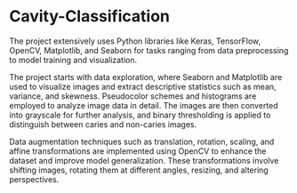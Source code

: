 # Cavity-Classification
The project extensively uses Python libraries like Keras, TensorFlow, OpenCV, Matplotlib, and Seaborn for tasks ranging from data preprocessing to model training and visualization.

The project starts with data exploration, where Seaborn and Matplotlib are used to visualize images and extract descriptive statistics such as mean, variance, and skewness. Pseudocolor schemes and histograms are employed to analyze image data in detail. The images are then converted into grayscale for further analysis, and binary thresholding is applied to distinguish between caries and non-caries images.

Data augmentation techniques such as translation, rotation, scaling, and affine transformations are implemented using OpenCV to enhance the dataset and improve model generalization. These transformations involve shifting images, rotating them at different angles, resizing, and altering perspectives.

